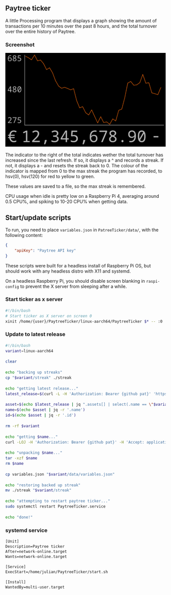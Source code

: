 ## Paytree ticker
A little Processing program that displays a graph showing the amount of transactions per 10 minutes over the past 8 hours,
and the total turnover over the entire history of Paytree.

### Screenshot
![Screenshot](https://github.com/Ghoelian/PaytreeTicker/blob/master/data/screenshot.png?raw=true)

The indicator to the right of the total indicates wether the total turnover has increased since the last refresh. If so, it displays a ^ and records a streak. If not, it displays a - and resets the streak back to 0.
The colour of the indicator is mapped from 0 to the max streak the program has recorded, to hsv(0), hsv(120) for red to yellow to green.

These values are saved to a file, so the max streak is remembered.

CPU usage when idle is pretty low on a Raspberry Pi  4, averaging around 0.5 CPU%, and spiking to 10-20 CPU% when getting data.

## Start/update scripts
To run, you need to place `variables.json` in `PatreeTicker/data/`, with the following content:

```json
{
	"apiKey": "Paytree API key"
}
```

These scripts were built for a headless install of Raspberry Pi OS, but should work with any headless distro with X11 and systemd.

On a headless Raspberry Pi, you should disable screen blanking in `raspi-config` to prevent the X server from sleeping after a while.

### Start ticker as x server
```bash
#!/bin/bash
# Start ticker as X server on screen 0
xinit /home/{user}/PaytreeTicker/linux-aarch64/PaytreeTicker $* -- :0
```

### Update to latest release
```bash
#!/bin/bash
variant=linux-aarch64

clear

echo "backing up streaks"
cp "$variant/streak" ./streak

echo "getting latest release..."
latest_release=$(curl -L -H 'Authorization: Bearer {github pat}' 'https://api.github.com/repos/Ghoelian/PaytreeTicker/releases/latest')

asset=$(echo $latest_release | jq ".assets[] | select(.name == \"$variant.tar.gz\")")
name=$(echo $asset | jq -r '.name')
id=$(echo $asset | jq -r '.id')

rm -rf $variant

echo "getting $name..."
curl -LOJ -H 'Authorization: Bearer {github pat}' -H 'Accept: application/octet-stream' "https://api.github.com/repos/Ghoelian/PaytreeTicker/releases/assets/$id" -o "$name"

echo "unpacking $name..."
tar -xzf $name
rm $name

cp variables.json "$variant/data/variables.json"

echo "restoring backed up streak"
mv ./streak "$variant/streak"

echo "attempting to restart paytree ticker..."
sudo systemctl restart PaytreeTicker.service

echo "done!"
```

### systemd service
```
[Unit]
Description=Paytree ticker
After=network-online.target
Wants=network-online.target

[Service]
ExecStart=/home/julian/PaytreeTicker/start.sh

[Install]
WantedBy=multi-user.target
```
